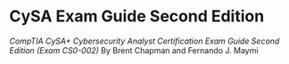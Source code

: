 # CySA Exam Guide Second Edition

*CompTIA CySA+ Cybersecurity Analyst Certification Exam Guide Second Edition (Exam CS0-002)* By Brent Chapman and Fernando J. Maymi